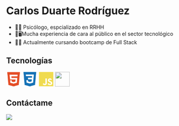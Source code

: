 # Carlos Duarte Rodríguez

- 👨‍🎓 Psicólogo, espcializado en RRHH
- 📲🖥Mucha experiencia de cara al público en el sector tecnológico
- 👨‍💻 Actualmente cursando bootcamp de Full Stack



## Tecnologías
<div>
  <img src="https://github.com/devicons/devicon/blob/master/icons/html5/html5-plain.svg" title="HTML5" width="40" height="40">
  <img src="https://github.com/devicons/devicon/blob/master/icons/css3/css3-plain.svg" width="40" height="40">
  <img src="https://github.com/devicons/devicon/blob/master/icons/javascript/javascript-plain.svg" width="40" height="40">
  <img src="http://www.w3.org/2000/svg" width="40" height="40">
 </div>

## Contáctame

<div>
  <a href="https://www.linkedin.com/in/carlos-duarte-rodr%C3%ADguez-bb2678174/">
<img src="https://img.shields.io/badge/LinkedIn-0077B5?style=for-the-badge&logo=linkedin&logoColor=white">
  </a>
</div>
